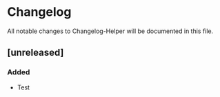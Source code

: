# Changelog

All notable changes to Changelog-Helper will be documented in this file.

## [unreleased]

### Added

- Test

